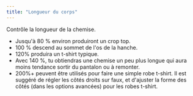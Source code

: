 ```yaml
---
title: "Longueur du corps"
---
```


Contrôle la longueur de la chemise.
   - Jusqu'à 80 % environ produiront un crop top.
   - 100 % descend au sommet de l'os de la hanche.
   - 120% produira un t-shirt typique.
   - Avec 140 %, tu obtiendras une chemise un peu plus longue qui aura moins tendance sortir du pantalon ou à remonter.
   - 200%+ peuvent être utilisés pour faire une simple robe t-shirt. Il est suggéré de régler les côtés droits sur faux, et d'ajuster la forme des côtés (dans les options avancées) pour les robes t-shirt.

